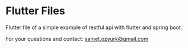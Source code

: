 # Flutter Files

Flutter file of a simple example of restful api with flutter and spring boot.


For your questions and contact:
  samet.ozyurk@gmail.com
